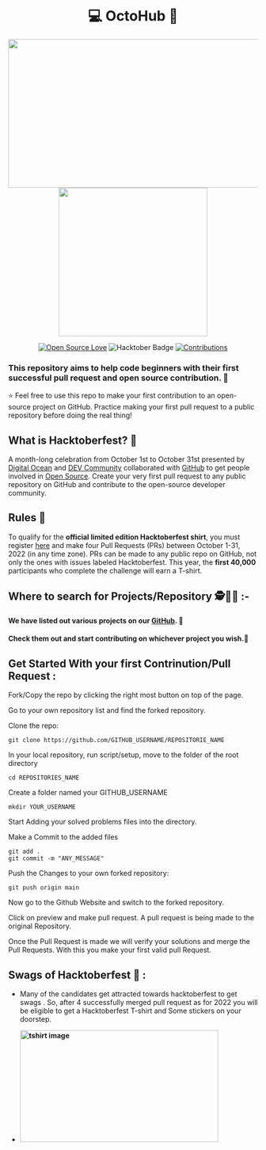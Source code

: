 <div align="center"> <h1>&#128187; OctoHub  &#127873;</h1> </div>
<p align="center">

<p align="middle">
  <img src="https://user-images.githubusercontent.com/70385488/192114009-0830321a-d227-4a4d-8411-6c03b54d7ce6.png" width="600" height="300" />
  <img src="https://avatars.githubusercontent.com/u/70839355?s=200&v=4" width="300" /> 
</p>

<div align="center">

[![Open Source Love](https://firstcontributions.github.io/open-source-badges/badges/open-source-v1/open-source.svg)](https://github.com/kishanrajput23/Hacktoberfest-2022)
<img src="https://img.shields.io/badge/HacktoberFest-2022-blueviolet" alt="Hacktober Badge"/>
<a href="https://github.com/Hacktoberfest-2022/tree/main/contributors" ><img src="https://img.shields.io/badge/Contributions-welcome-green.svg?style=flat&logo=github" alt="Contributions" /></a>
</div>

### This repository aims to help code beginners with their first successful pull request and open source contribution. &#129395;

&#11088; Feel free to use this repo to make your first contribution to an open-source project on GitHub. Practice making your first pull request to a public repository before doing the real thing!

## What is Hacktoberfest? &#129300;
A month-long celebration from October 1st to October 31st presented by [Digital Ocean](https://hacktoberfest.digitalocean.com/) and [DEV Community](https://dev.to/) collaborated with [GitHub](https://github.com/blog/2433-celebrate-open-source-this-october-with-hacktoberfest) to get people involved in [Open Source](https://github.com/open-source). Create your very first pull request to any public repository on GitHub and contribute to the open-source developer community.


## Rules &#129534;

To qualify for the __official limited edition Hacktoberfest shirt__, you must register [here](https://hacktoberfest.digitalocean.com/) and make four Pull Requests (PRs) between October 1-31, 2022 (in any time zone). PRs can be made to any public repo on GitHub, not only the ones with issues labeled Hacktoberfest. This year, the __first 40,000__ participants who complete the challenge will earn a T-shirt.

## Where to search for Projects/Repository &#128373;&#65039;&#128373;&#65039;&#8205;&#9792;&#65039; :-


#### We have listed out various projects on our [GitHub](https://github.com/CareerDevelopmentHub/). &#127881;<br> 

#### Check them out and start contributing on whichever project you wish.&#128640;


## Get Started With your first Contrinution/Pull Request :


Fork/Copy the repo by clicking the right most button on top of the page.

Go to your own repository list and find the forked repository.

Clone the repo:

```
git clone https://github.com/GITHUB_USERNAME/REPOSITORIE_NAME
```

In your local repository, run script/setup, move to the folder of the root directory

```
cd REPOSITORIES_NAME
```

Create a folder named your GITHUB_USERNAME
```
mkdir YOUR_USERNAME
```

Start Adding your solved problems files into the directory.

Make a Commit to the added files

```
git add .
git commit -m "ANY_MESSAGE"
```

Push the Changes to your own forked repository:

```
git push origin main
```

Now go to the Github Website and switch to the forked repository.

Click on preview and make pull request. A pull request is being made to the original Repository.

Once the Pull Request is made we will verify your solutions and merge the Pull Requests. With this you make your first valid pull Request.

## Swags of Hacktoberfest &#128085; :

- Many of the candidates get attracted towards hacktoberfest to get swags . So, after 4 successfully merged pull request as for 2022 you will be eligible to get a Hacktoberfest T-shirt and Some stickers on your doorstep.
 
     <li><B><p><img src="https://res.cloudinary.com/practicaldev/image/fetch/s--G4XFsh9I--/c_limit%2Cf_auto%2Cfl_progressive%2Cq_auto%2Cw_880/https://cdn.hashnode.com/res/hashnode/image/upload/v1634576605236/NjGiFCFGr.jpeg" width="400" height="225" style="width: 400px; height: 226px;" alt="tshirt image"></a></p>
</b></li>
